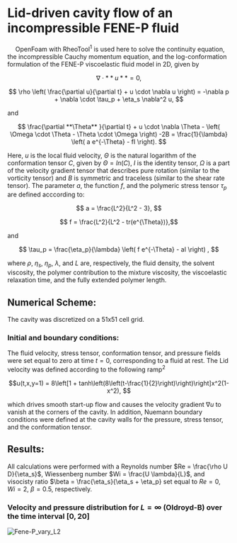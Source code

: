 # **Lid-driven cavity flow of an incompressible FENE-P fluid**

&emsp; OpenFoam with RheoTool<sup>1</sup> is used here to solve the continuity equation, the incompressible Cauchy momentum equation, and the log-conformation formulation of the FENE-P viscoelastic fluid model in 2D, given by

$$ \nabla \cdot  **u** = 0, $$

$$ \rho \left( \frac{\partial u}{\partial t} + u \cdot \nabla u \right) = -\nabla p + \nabla \cdot \tau_p + \eta_s \nabla^2 u, $$

and 

$$ \frac{\partial **\Theta** }{\partial t} + u \cdot \nabla \Theta - \left( \Omega \cdot \Theta - \Theta \cdot \Omega \right) -2B 
			= \frac{1}{\lambda} \left( a e^{-\Theta} - fI \right). $$

Here, $u$ is the local fluid velocity, $\Theta$ is the natural logarithm of the conformation tensor $C$, given by $\Theta = ln(C)$, $I$ is the identity tensor,
$\Omega$ is a part of the velocity gradient tensor that describes pure rotation (similar to the vorticity tensor) and $B$ is symmetric and traceless (similar to the shear rate tensor).
The parameter $a$, the function $f$, and the polymeric stress tensor $\tau_p$ are defined acccording to:

$$ a = \frac{L^2}{L^2 - 3}, $$

$$ f = \frac{L^2}{L^2 - tr(e^{\Theta})},$$

and 

$$ \tau_p = \frac{\eta_p}{\lambda} \left( f e^{-\Theta} - aI \right) , $$

where $\rho$, $\eta_s$, $\eta_p$, $\lambda$, and $L$ are, respectively, the fluid density, the solvent viscosity, the polymer contribution to the mixture viscosity, 
the viscoelastic relaxation time, and the fully extended polymer length.

## **Numerical Scheme:**
The cavity was discretized on a 51x51 cell grid.

### Initial and boundary conditions:
The fluid velocity, stress tensor, conformation tensor, and pressure fields were set equal to zero at time $t = 0$, corresponding to a fluid at rest.
The Lid velocity was defined according to the following ramp<sup>2</sup>

$$u(t,x,y=1) = 8\left[1 + tanh\left(8\left(t-\frac{1}{2}\right)\right)\right]x^2(1-x^2), $$

which drives smooth start-up flow and causes the velocity gradient $\nabla u$ to vanish at the corners of the cavity. In addition, Nuemann boundary conditions were defined 
at the cavity walls for the pressure, stress tensor, and the conformation tensor. 

## **Results**:
All calculations were performed with a Reynolds number $Re = \frac{\rho U D}{\eta_s}$, Wiessenberg number $Wi = \frac{U \lambda}{L}$, 
and visocisty ratio $\beta = \frac{\eta_s}{\eta_s + \eta_p} set equal to $Re = 0$, $Wi = 2$, $\beta = 0.5$, respectively.

### **Velocity and pressure distribution for $L = \infty$ (Oldroyd-B) over the time interval $[0, 20]$**

![Fene-P_vary_L2](https://github.com/user-attachments/assets/fc54c1de-52ff-4131-95e5-bf193920e8a6)
